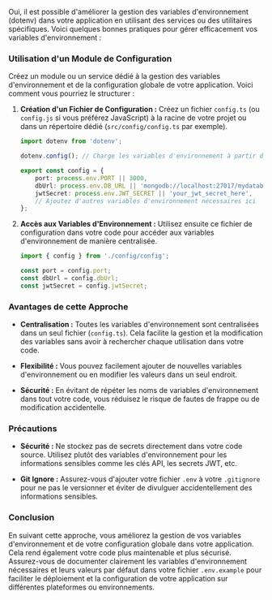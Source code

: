 Oui, il est possible d'améliorer la gestion des variables d'environnement (dotenv) dans votre application en utilisant des services ou des utilitaires spécifiques. Voici quelques bonnes pratiques pour gérer efficacement vos variables d'environnement :

### Utilisation d'un Module de Configuration

Créez un module ou un service dédié à la gestion des variables d'environnement et de la configuration globale de votre application. Voici comment vous pourriez le structurer :

1. **Création d'un Fichier de Configuration :**
   Créez un fichier `config.ts` (ou `config.js` si vous préférez JavaScript) à la racine de votre projet ou dans un répertoire dédié (`src/config/config.ts` par exemple).

   ```typescript
   import dotenv from 'dotenv';

   dotenv.config(); // Charge les variables d'environnement à partir de .env

   export const config = {
       port: process.env.PORT || 3000,
       dbUrl: process.env.DB_URL || 'mongodb://localhost:27017/mydatabase',
       jwtSecret: process.env.JWT_SECRET || 'your_jwt_secret_here',
       // Ajoutez d'autres variables d'environnement nécessaires ici
   };
   ```

2. **Accès aux Variables d'Environnement :**
   Utilisez ensuite ce fichier de configuration dans votre code pour accéder aux variables d'environnement de manière centralisée.

   ```typescript
   import { config } from './config/config';

   const port = config.port;
   const dbUrl = config.dbUrl;
   const jwtSecret = config.jwtSecret;
   ```

### Avantages de cette Approche

- **Centralisation :** Toutes les variables d'environnement sont centralisées dans un seul fichier (`config.ts`). Cela facilite la gestion et la modification des variables sans avoir à rechercher chaque utilisation dans votre code.
  
- **Flexibilité :** Vous pouvez facilement ajouter de nouvelles variables d'environnement ou en modifier les valeurs dans un seul endroit.

- **Sécurité :** En évitant de répéter les noms de variables d'environnement dans tout votre code, vous réduisez le risque de fautes de frappe ou de modification accidentelle.

### Précautions

- **Sécurité :** Ne stockez pas de secrets directement dans votre code source. Utilisez plutôt des variables d'environnement pour les informations sensibles comme les clés API, les secrets JWT, etc.
  
- **Git Ignore :** Assurez-vous d'ajouter votre fichier `.env` à votre `.gitignore` pour ne pas le versionner et éviter de divulguer accidentellement des informations sensibles.

### Conclusion

En suivant cette approche, vous améliorez la gestion de vos variables d'environnement et de votre configuration globale dans votre application. Cela rend également votre code plus maintenable et plus sécurisé. Assurez-vous de documenter clairement les variables d'environnement nécessaires et leurs valeurs par défaut dans votre fichier `.env.example` pour faciliter le déploiement et la configuration de votre application sur différentes plateformes ou environnements.